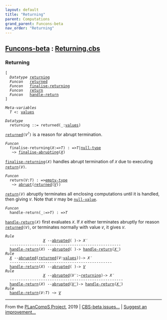 ```yaml
---
layout: default
title: "Returning"
parent: Computations
grand_parent: Funcons-beta
nav_order: "Returning"
---
```


[Funcons-beta] : [Returning.cbs]
-----------------------------

### Returning

<div class="highlighter-rouge"><pre class="highlight"><code>[
  <i class="keyword">Datatype</i> <span class="name"><a href="#Name_returning">returning</a></span>
  <i class="keyword">Funcon</i>   <span class="name"><a href="#Name_returned">returned</a></span>
  <i class="keyword">Funcon</i>   <span class="name"><a href="#Name_finalise-returning">finalise-returning</a></span>
  <i class="keyword">Funcon</i>   <span class="name"><a href="#Name_return">return</a></span>
  <i class="keyword">Funcon</i>   <span class="name"><a href="#Name_handle-return">handle-return</a></span>
]</code></pre></div>



<div class="highlighter-rouge"><pre class="highlight"><code><i class="keyword">Meta-variables</i>
  <span id="PartVariable_T"><i class="var">T</i></span> <: <span class="name"><a href="../../../Values/Value-Types/index.html#Name_values">values</a></span></code></pre></div>



<div class="highlighter-rouge"><pre class="highlight"><code><i class="keyword">Datatype</i>
  <span class="name"><span id="Name_returning">returning</span></span> ::= <span id="Name_returned">returned</span>(_:<span class="name"><a href="../../../Values/Value-Types/index.html#Name_values">values</a></span>)</code></pre></div>


  <code><span class="name"><a href="#Name_returned">returned</a></span>(<i class="var">V<sup class="sup">?</sup></i>)</code> is a reason for abrupt termination.



<div class="highlighter-rouge"><pre class="highlight"><code><i class="keyword">Funcon</i>
  <span class="name"><span id="Name_finalise-returning">finalise-returning</span></span>(<span id="Variable99_X"><i class="var">X</i></span>:=><span id="Variable104_T"><i class="var">T</i></span>) : =><span id="Variable119_T"><i class="var">T</i></span>|<span class="name"><a href="../../../Values/Primitive/Null/index.html#Name_null-type">null-type</a></span>
   ~> <span class="name"><a href="../Abrupting/index.html#Name_finalise-abrupting">finalise-abrupting</a></span>(<a href="#Variable99_X"><i class="var">X</i></a>)</code></pre></div>


  <code><span class="name"><a href="#Name_finalise-returning">finalise-returning</a></span>(<i class="var">X</i>)</code> handles abrupt termination of <code><i class="var">X</i></code> due to
  executing <code><span class="name"><a href="#Name_return">return</a></span>(<i class="var">V</i>)</code>.



<div class="highlighter-rouge"><pre class="highlight"><code><i class="keyword">Funcon</i>
  <span class="name"><span id="Name_return">return</span></span>(<span id="Variable203_V"><i class="var">V</i></span>:<span id="Variable207_T"><i class="var">T</i></span>) : =><span class="name"><a href="../../../Values/Value-Types/index.html#Name_empty-type">empty-type</a></span>
   ~> <span class="name"><a href="../Abrupting/index.html#Name_abrupt">abrupt</a></span>(<span class="name"><a href="#Name_returned">returned</a></span>(<a href="#Variable203_V"><i class="var">V</i></a>))</code></pre></div>


  <code><span class="name"><a href="#Name_return">return</a></span>(<i class="var">V</i>)</code> abruptly terminates all enclosing computations until it is
  handled, then giving <code><i class="var">V</i></code>. Note that <code><i class="var">V</i></code> may be <code><span class="name"><a href="../../../Values/Primitive/Null/index.html#Name_null-value">null-value</a></span></code>.



<div class="highlighter-rouge"><pre class="highlight"><code><i class="keyword">Funcon</i>
  <span class="name"><span id="Name_handle-return">handle-return</span></span>(_:=><span id="Variable313_T"><i class="var">T</i></span>) : =><span id="Variable328_T"><i class="var">T</i></span></code></pre></div>

  <code><span class="name"><a href="#Name_handle-return">handle-return</a></span>(<i class="var">X</i>)</code> first evaluates <code><i class="var">X</i></code>. If <code><i class="var">X</i></code> either terminates abruptly for 
  reason <code><span class="name"><a href="#Name_returned">returned</a></span>(<i class="var">V</i>)</code>, or terminates normally with value <code><i class="var">V</i></code>, it gives <code><i class="var">V</i></code>.

<div class="highlighter-rouge"><pre class="highlight"><code><i class="keyword">Rule</i>
                 <a href="#Variable467_X"><i class="var">X</i></a> --<span class="ent-name"><a href="../Abrupting/index.html#Name_abrupted">abrupted</a></span>( )-> <span id="Variable454_X'"><i class="var">X&prime;</i></span>
  --------------------------------------------------
  <span class="name"><a href="#Name_handle-return">handle-return</a></span>(<span id="Variable467_X"><i class="var">X</i></span>) --<span class="ent-name"><a href="../Abrupting/index.html#Name_abrupted">abrupted</a></span>( )-> <span class="name"><a href="#Name_handle-return">handle-return</a></span>(<a href="#Variable454_X'"><i class="var">X&prime;</i></a>)
<i class="keyword">Rule</i>
  <a href="#Variable557_X"><i class="var">X</i></a> --<span class="ent-name"><a href="../Abrupting/index.html#Name_abrupted">abrupted</a></span>(<span class="name"><a href="#Name_returned">returned</a></span>(<span id="Variable518_V"><i class="var">V</i></span>:<span class="name"><a href="../../../Values/Value-Types/index.html#Name_values">values</a></span>))-> <span id="Variable544_X'"><i class="var">X&prime;</i></span>
  ----------------------------------------------
  <span class="name"><a href="#Name_handle-return">handle-return</a></span>(<span id="Variable557_X"><i class="var">X</i></span>) --<span class="ent-name"><a href="../Abrupting/index.html#Name_abrupted">abrupted</a></span>( )-> <a href="#Variable518_V"><i class="var">V</i></a>
<i class="keyword">Rule</i>
                 <a href="#Variable634_X"><i class="var">X</i></a> --<span class="ent-name"><a href="../Abrupting/index.html#Name_abrupted">abrupted</a></span>(<span id="Variable600_V'"><i class="var">V&prime;</i></span>:~<span class="name"><a href="#Name_returning">returning</a></span>)-> <span id="Variable621_X'"><i class="var">X&prime;</i></span>
  ---------------------------------------------------
  <span class="name"><a href="#Name_handle-return">handle-return</a></span>(<span id="Variable634_X"><i class="var">X</i></span>) --<span class="ent-name"><a href="../Abrupting/index.html#Name_abrupted">abrupted</a></span>(<a href="#Variable600_V'"><i class="var">V&prime;</i></a>)-> <span class="name"><a href="#Name_handle-return">handle-return</a></span>(<a href="#Variable621_X'"><i class="var">X&prime;</i></a>)
<i class="keyword">Rule</i>
  <span class="name"><a href="#Name_handle-return">handle-return</a></span>(<span id="Variable683_V"><i class="var">V</i></span>:<i class="var">T</i>) ~> <a href="#Variable683_V"><i class="var">V</i></a></code></pre></div>



____

From the [PLanCompS Project], 2019 | [CBS-beta issues...] | [Suggest an improvement...]

[Returning.cbs]: Returning.cbs 
  "CBS SOURCE FILE"
[Funcons-beta]: /CBS-beta/docs/Funcons-beta
 "FUNCONS-BETA"
[Unstable-Funcons-beta]: /CBS-beta/docs/Unstable-Funcons-beta
  "UNSTABLE-FUNCONS-BETA"
[Languages-beta]: /CBS-beta/docs/Languages-beta
  "LANGUAGES-BETA"
[Unstable-Languages-beta]: /CBS-beta/docs/Unstable-Languages-beta
  "UNSTABLE-LANGUAGES-BETA"
[CBS-beta]: /CBS-beta "CBS-BETA"
[PLanCompS Project]: http://plancomps.org
  "PROGRAMMING LANGUAGE COMPONENTS AND SPECIFICATIONS PROJECT HOME PAGE"
[CBS-beta issues...]: https://github.com/plancomps/plancomps.github.io/issues
  "CBS-BETA ISSUE REPORTS ON GITHUB"
[Suggest an improvement...]: mailto:plancomps@gmail.com?Subject=CBS-beta%20-%20comment&Body=Re%3A%20CBS-beta%20specification%20at%20Computations/Abnormal/Returning/Returning.cbs%0A%0AComment/Query/Issue/Suggestion%3A%0A%0A%0ASignature%3A%0A 
  "GENERATE AN EMAIL TEMPLATE"
